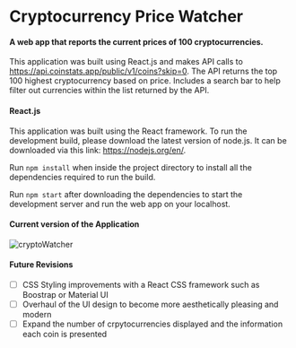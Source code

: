 # Cryptocurrency Price Watcher

#### A web app that reports the current prices of 100 cryptocurrencies.

This application was built using React.js and makes API calls to https://api.coinstats.app/public/v1/coins?skip=0. The API returns the top 100 highest cryptocurrency based on price. Includes a search bar to help filter out currencies within the list returned by the API.

#### React.js

This application was built using the React framework. To run the development build, please download the latest version of node.js. It can be downloaded via this link: https://nodejs.org/en/. 

Run `npm install` when inside the project directory to install all the dependencies required to run the build. 

Run `npm start` after downloading the dependencies to start the development server and run the web app on your localhost. 

#### Current version of the Application

![cryptoWatcher](https://user-images.githubusercontent.com/87680132/171277395-5b4f9062-bd33-40f9-b409-2e70795583c9.png)

#### Future Revisions
- [ ] CSS Styling improvements with a React CSS framework such as Boostrap or Material UI
- [ ] Overhaul of the UI design to become more aesthetically pleasing and modern
- [ ] Expand the number of crpytocurrencies displayed and the information each coin is presented
